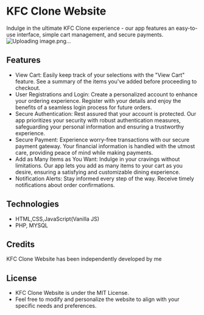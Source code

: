 # KFC Clone Website
Indulge in the ultimate KFC Clone experience - our app features an easy-to-use interface, simple cart management, and secure payments.
![Uploading image.png…]()
## Features

* View Cart: Easily keep track of your selections with the "View Cart" feature. See a summary of the items you've added before proceeding to checkout.
* User Registrations and Login: Create a personalized account to enhance your ordering experience. Register with your details and enjoy the benefits of a seamless login process for future orders.
* Secure Authentication: Rest assured that your account is protected. Our app prioritizes your security with robust authentication measures, safeguarding your personal information and ensuring a trustworthy experience.
* Secure Payment: Experience worry-free transactions with our secure payment gateway. Your financial information is handled with the utmost care, providing peace of mind while making payments.
* Add as Many Items as You Want: Indulge in your cravings without limitations. Our app lets you add as many items to your cart as you desire, ensuring a satisfying and customizable dining experience.
* Notification Alerts: Stay informed every step of the way. Receive timely notifications about order confirmations.

## Technologies

* HTML,CSS,JavaScript(Vanilla JS)
* PHP, MYSQL

## Credits

KFC Clone Website has been independently developed by me

## License
* KFC Clone Website is under the MIT License.
* Feel free to modify and personalize the website to align with your specific needs and preferences.
